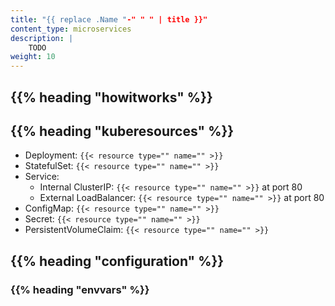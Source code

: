 ```yaml
---
title: "{{ replace .Name "-" " " | title }}"
content_type: microservices
description: |
    TODO
weight: 10
---
```


## {{% heading "howitworks" %}}

<!-- body -->

## {{% heading "kuberesources" %}}

- Deployment: `{{< resource type="" name="" >}}`
- StatefulSet: `{{< resource type="" name="" >}}`
- Service:
  - Internal ClusterIP: `{{< resource type="" name="" >}}` at
    port 80
  - External LoadBalancer: `{{< resource type="" name="" >}}` at
    port 80
- ConfigMap: `{{< resource type="" name="" >}}`
- Secret: `{{< resource type="" name="" >}}`
- PersistentVolumeClaim: `{{< resource type="" name="" >}}`

## {{% heading "configuration" %}}

### {{% heading "envvars" %}}
